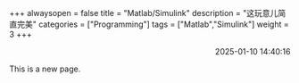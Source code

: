 +++
alwaysopen = false
title = "Matlab/Simulink"
description = "这玩意儿简直完美"
categories = ["Programming"]
tags = ["Matlab","Simulink"]
weight = 3
+++
<p align="right">2025-01-10   14:40:16</p>

This is a new page.